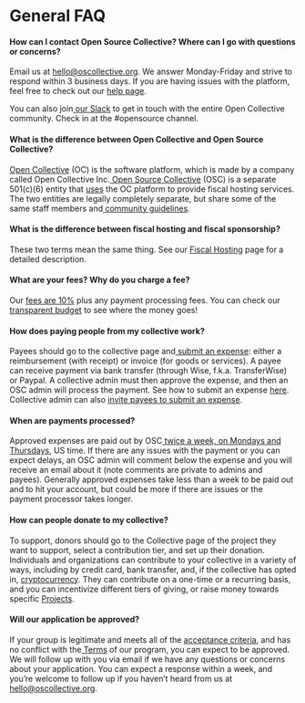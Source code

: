 # General FAQ

#### How can I contact Open Source Collective? Where can I go with questions or concerns?

Email us at hello@oscollective.org. We answer Monday-Friday and strive to respond within 3 business days. If you are having issues with the platform, feel free to check out our [help page](https://opencollective.com/help).

You can also join[ our Slack](https://join.slack.com/t/opencollective/shared\_invite/zt-f43qko76-sD8G\~e\_vQCm4TtpIsM4i\~A) to get in touch with the entire Open Collective community. Check in at the #opensource channel.

#### What is the difference between Open Collective and Open Source Collective?

[Open Collective](https://opencollective.com) (OC) is the software platform, which is made by a company called Open Collective Inc.[ Open Source Collective](https://oscollective.org) (OSC) is a separate 501(c)(6) entity that [uses](https://opencollective.com/opensource) the OC platform to provide fiscal hosting services. The two entities are legally completely separate, but share some of the same staff members and[ community guidelines](https://docs.opencollective.com/help/about/the-open-collective-way/community-guidelines-1).

#### What is the difference between fiscal hosting and fiscal sponsorship?

These two terms mean the same thing. See our [Fiscal Hosting](https://docs.oscollective.org/what-we-offer/fiscal-hosting) page for a detailed description.

#### What are your fees? Why do you charge a fee?

Our [fees are 10%](https://docs.oscollective.org/getting-started/fees) plus any payment processing fees. You can check our [transparent budget](https://opencollective.com/opensource#category-BUDGET) to see where the money goes!

#### How does paying people from my collective work?

Payees should go to the collective page and[ submit an expense](https://docs.opencollective.com/help/expenses-and-getting-paid/submitting-expenses): either a reimbursement (with receipt) or invoice (for goods or services). A payee can receive payment via bank transfer (through Wise, f.k.a. TransferWise) or Paypal. A collective admin must then approve the expense, and then an OSC admin will process the payment. See how to submit an expense [here](https://docs.opencollective.com/help/expenses-and-getting-paid/submitting-expenses). Collective admin can also [invite payees to submit an expense](https://docs.opencollective.com/help/expenses-and-getting-paid/submitting-expenses#inviting-a-third-party-to-submit-an-expense).

#### When are payments processed?

Approved expenses are paid out by OSC[ twice a week, on Mondays and Thursdays](https://docs.opencollective.foundation/how-it-works/basics#submitting-expenses), US time. If there are any issues with the payment or you can expect delays, an OSC admin will comment below the expense and you will receive an email about it (note comments are private to admins and payees). Generally approved expenses take less than a week to be paid out and to hit your account, but could be more if there are issues or the payment processor takes longer.&#x20;

#### How can people donate to my collective?

To support, donors should go to the Collective page of the project they want to support, select a contribution tier, and set up their donation. Individuals and organizations can contribute to your collective in a variety of ways, including by credit card, bank transfer, and, if the collective has opted in, [cryptocurrency](https://docs.opencollective.com/help/financial-contributors/crypto). They can contribute on a one-time or a recurring basis, and you can incentivize different tiers of giving, or raise money towards specific [Projects](https://docs.opencollective.com/help/collectives/projects).

#### Will our application be approved?

If your group is legitimate and meets all of the [acceptance criteria](https://docs.oscollective.org/getting-started/acceptance-criteria), and has no conflict with the[ Terms](https://docs.oscollective.org/legal/terms-of-fiscal-sponsorship) of our program, you can expect to be approved. We will follow up with you via email if we have any questions or concerns about your application. You can expect a response within a week, and you’re welcome to follow up if you haven’t heard from us at hello@oscollective.org.
